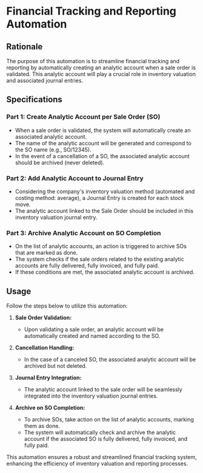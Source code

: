 # Financial Tracking and Reporting Automation

## Rationale

The purpose of this automation is to streamline financial tracking and reporting by automatically creating an analytic account when a sale order is validated. This analytic account will play a crucial role in inventory valuation and associated journal entries.

## Specifications

### Part 1: Create Analytic Account per Sale Order (SO)

- When a sale order is validated, the system will automatically create an associated analytic account.
- The name of the analytic account will be generated and correspond to the SO name (e.g., SO/12345).
- In the event of a cancellation of a SO, the associated analytic account should be archived (never deleted).

### Part 2: Add Analytic Account to Journal Entry

- Considering the company's inventory valuation method (automated and costing method: average), a Journal Entry is created for each stock move.
- The analytic account linked to the Sale Order should be included in this inventory valuation journal entry.

### Part 3: Archive Analytic Account on SO Completion

- On the list of analytic accounts, an action is triggered to archive SOs that are marked as done.
- The system checks if the sale orders related to the existing analytic accounts are fully delivered, fully invoiced, and fully paid.
- If these conditions are met, the associated analytic account is archived.

## Usage

Follow the steps below to utilize this automation:

1. **Sale Order Validation:**

   - Upon validating a sale order, an analytic account will be automatically created and named according to the SO.

2. **Cancellation Handling:**

   - In the case of a canceled SO, the associated analytic account will be archived but not deleted.

3. **Journal Entry Integration:**

   - The analytic account linked to the sale order will be seamlessly integrated into the inventory valuation journal entries.

4. **Archive on SO Completion:**
   - To archive SOs, take action on the list of analytic accounts, marking them as done.
   - The system will automatically check and archive the analytic account if the associated SO is fully delivered, fully invoiced, and fully paid.

This automation ensures a robust and streamlined financial tracking system, enhancing the efficiency of inventory valuation and reporting processes.
